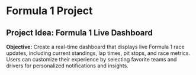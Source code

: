 # Formula 1 Project

## **Project Idea: Formula 1 Live Dashboard**

**Objective:** Create a real-time dashboard that displays live Formula 1 race updates, including current standings, lap times, pit stops, and race metrics. Users can customize their experience by selecting favorite teams and drivers for personalized notifications and insights.
